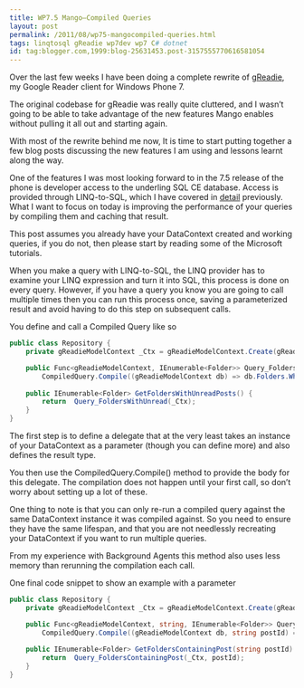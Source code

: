 ```yaml
---
title: WP7.5 Mango–Compiled Queries
layout: post
permalink: /2011/08/wp75-mangocompiled-queries.html
tags: linqtosql gReadie wp7dev wp7 C# dotnet
id: tag:blogger.com,1999:blog-25631453.post-3157555770616581054
---
```



Over the last few weeks I have been doing a complete rewrite of [gReadie](http://www.quidsmobile.com/greadie-v2-beta/), my Google Reader client for Windows Phone 7.  
  
The original codebase for gReadie was really quite cluttered, and I wasn’t going to be able to take advantage of the new features Mango enables without pulling it all out and starting again.  
  
With most of the rewrite behind me now, It is time to start putting together a few blog posts discussing the new features I am using and lessons learnt along the way.  
  
One of the features I was most looking forward to in the 7.5 release of the phone is developer access to the underling SQL CE database. Access is provided through LINQ-to-SQL, which I have covered in [detail](http://csainty.blogspot.com/search/label/linqtosql) previously. What I want to focus on today is improving the performance of your queries by compiling them and caching that result.  
  
This post assumes you already have your DataContext created and working queries, if you do not, then please start by reading some of the Microsoft tutorials.  
  
When you make a query with LINQ-to-SQL, the LINQ provider has to examine your LINQ expression and turn it into SQL, this process is done on every query. However, if you have a query you know you are going to call multiple times then you can run this process once, saving a parameterized result and avoid having to do this step on subsequent calls.  
  
You define and call a Compiled Query like so  
  

```csharp
public class Repository {
	private gReadieModelContext _Ctx = gReadieModelContext.Create(gReadieModelContext.ConnectionString);

	public Func<gReadieModelContext, IEnumerable<Folder>> Query_FoldersWithUnreadPosts = 
		CompiledQuery.Compile((gReadieModelContext db) => db.Folders.Where(d => d.UnreadCount != 0).AsEnumerable());
	
	public IEnumerable<Folder> GetFoldersWithUnreadPosts() {
		return 	Query_FoldersWithUnread(_Ctx);
	}
}


```  
  
  
The first step is to define a delegate that at the very least takes an instance of your DataContext as a parameter (though you can define more) and also defines the result type.  
  
You then use the CompiledQuery.Compile() method to provide the body for this delegate. The compilation does not happen until your first call, so don’t worry about setting up a lot of these.  
  
One thing to note is that you can only re-run a compiled query against the same DataContext instance it was compiled against. So you need to ensure they have the same lifespan, and that you are not needlessly recreating your DataContext if you want to run multiple queries.  
  
From my experience with Background Agents this method also uses less memory than rerunning the compilation each call.  
  
One final code snippet to show an example with a parameter  
  

```csharp
public class Repository {
	private gReadieModelContext _Ctx = gReadieModelContext.Create(gReadieModelContext.ConnectionString);

	public Func<gReadieModelContext, string, IEnumerable<Folder>> Query_FoldersContainingPost = 
		CompiledQuery.Compile((gReadieModelContext db, string postId) => db.Folders.Where(d => d.Posts.Any(e => e.PostId == postId)).AsEnumerable());
	
	public IEnumerable<Folder> GetFoldersContainingPost(string postId) {
		return 	Query_FoldersContainingPost(_Ctx, postId);
	}
}

```  
  
  
